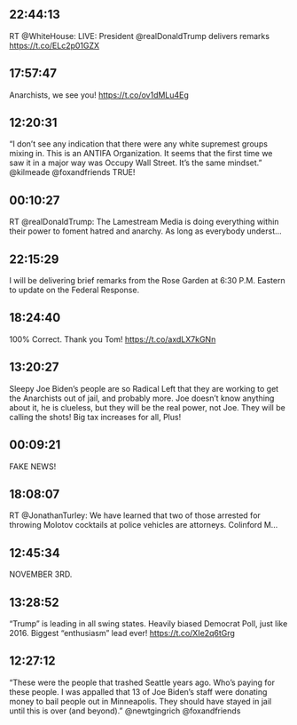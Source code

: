 ## 22:44:13
RT @WhiteHouse: LIVE: President @realDonaldTrump delivers remarks https://t.co/ELc2p01GZX
## 17:57:47
Anarchists, we see you! https://t.co/ov1dMLu4Eg
## 12:20:31
“I don’t see any indication that there were any white supremest groups mixing in. This is an ANTIFA Organization. It seems that the first time we saw it in a major way was Occupy Wall Street. It’s the same mindset.” @kilmeade  @foxandfriends  TRUE!
## 00:10:27
RT @realDonaldTrump: The Lamestream Media is doing everything within their power to foment hatred and anarchy. As long as everybody underst…
## 22:15:29
I will be delivering brief remarks from the Rose Garden at 6:30 P.M. Eastern to update on the Federal Response.
## 18:24:40
100% Correct. Thank you Tom! https://t.co/axdLX7kGNn
## 13:20:27
Sleepy Joe Biden’s people are so Radical Left that they are working to get the Anarchists out of jail, and probably more. Joe doesn’t know anything about it, he is clueless, but they will be the real power, not Joe. They will be calling the shots! Big tax increases for all, Plus!
## 00:09:21
FAKE NEWS!
## 18:08:07
RT @JonathanTurley: We have learned that two of those arrested for throwing Molotov cocktails at police vehicles are attorneys. Colinford M…
## 12:45:34
NOVEMBER 3RD.
## 13:28:52
“Trump” is leading in all swing states. Heavily biased Democrat Poll, just like 2016. Biggest “enthusiasm” lead ever! https://t.co/XIe2q6tGrg
## 12:27:12
“These were the people that trashed Seattle years ago. Who’s paying for these people. I was appalled that 13 of Joe Biden’s staff were donating money to bail people out in Minneapolis. They should have stayed in jail until this is over (and beyond).” @newtgingrich @foxandfriends
